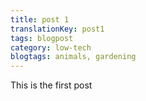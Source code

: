 ```yaml
---
title: post 1
translationKey: post1
tags: blogpost
category: low-tech
blogtags: animals, gardening
---
```

This is the first post